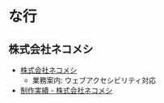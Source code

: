 # な行

## 株式会社ネコメシ
- [株式会社ネコメシ](https://necomesi.jp/)
  - 業務案内: ウェブアクセシビリティ対応
- [制作実績 - 株式会社ネコメシ](https://necomesi.jp/works/)
